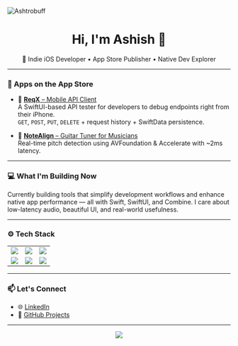 ![Ashtrobuff](https://github.com/user-attachments/assets/6724ec7b-e699-4fce-9c78-ca1805916da5)
<!---<span style="text-center, align-items-center"><img  width="100" height="100"  style="border-radius: 50%; vertical-align: middle; margin-right: 10px;" src=https://github.com/user-attachments/assets/b7963a09-1516-4834-9aac-5a1f21c27a73></span>--->

<h1 align="center">Hi, I'm Ashish 👋</h1>

<p align="center">
  🚀 Indie iOS Developer • App Store Publisher • Native Dev Explorer
</p>

---

### 📱 Apps on the App Store

- 🔗 [**ReqX** – Mobile API Client](https://lnkd.in/dggeQEnB)  
  A SwiftUI-based API tester for developers to debug endpoints right from their iPhone.  
  `GET`, `POST`, `PUT`, `DELETE` + request history + SwiftData persistence.

- 🔗 [**NoteAlign** – Guitar Tuner for Musicians](https://lnkd.in/ep8ExE82)  
  Real-time pitch detection using AVFoundation & Accelerate with ~2ms latency.

---

### 💻 What I'm Building Now

Currently building tools that simplify development workflows and enhance native app performance — all with Swift, SwiftUI, and Combine. I care about low-latency audio, beautiful UI, and real-world usefulness.

---

### ⚙️ Tech Stack
<table>
  <tr>
    <td><img src="https://img.shields.io/badge/-Swift-orange?style=flat-square&logo=swift" /></td>
    <td><img src="https://img.shields.io/badge/-iOS-black?style=flat-square&logo=apple" /></td>
    <td><img src="https://img.shields.io/badge/-Xcode-blue?style=flat-square&logo=xcode" /></td>
  </tr>
  <tr>
    <td><img src="https://img.shields.io/badge/-SwiftUI-lightgrey?style=flat-square&logo=swift" /></td>
    <td><img src="https://img.shields.io/badge/-React-black?style=flat-square&logo=react" /></td>
    <td><img src="https://img.shields.io/badge/-Node.js-green?style=flat-square&logo=node.js" /></td>
  </tr>
</table>


---

### 📫 Let's Connect

- 🌐 [LinkedIn](https://linkedin.com/in/ashishp1729)
- 🧠 [GitHub Projects](https://github.com/Ashtrobuff)

---

<p align="center">
  <img src="https://readme-typing-svg.demolab.com/?lines=Currently%20shipping%20apps%20%F0%9F%9A%80;Swift%20first%2C%20always.;Exploring%20real-time%20audio%20processing!" />
</p>

